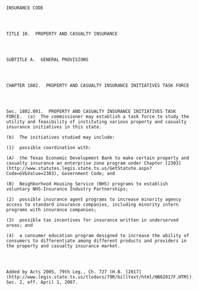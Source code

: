 ﻿
    
    
    	
    					
    
    
    INSURANCE CODE
    
      
    
    
    TITLE 10.  PROPERTY AND CASUALTY INSURANCE
    
      
    
    
    SUBTITLE A.  GENERAL PROVISIONS
    
      
    
    
    CHAPTER 1802.  PROPERTY AND CASUALTY INSURANCE INITIATIVES TASK FORCE
    
      
    
    
    Sec. 1802.001.  PROPERTY AND CASUALTY INSURANCE INITIATIVES TASK FORCE.  (a)  The commissioner may establish a task force to study the utility and feasibility of instituting various property and casualty insurance initiatives in this state.
    
    (b)  The initiatives studied may include:
    
    (1)  possible coordination with:
    
    (A)  the Texas Economic Development Bank to make certain property and casualty insurance an enterprise zone program under Chapter [2303](http://www.statutes.legis.state.tx.us/GetStatute.aspx?Code=GV&Value=2303), Government Code; and
    
    (B)  Neighborhood Housing Service (NHS) programs to establish voluntary NHS-Insurance Industry Partnerships;
    
    (2)  possible insurance agent programs to increase minority agency access to standard insurance companies, including minority intern programs with insurance companies;
    
    (3)  possible tax incentives for insurance written in underserved areas; and
    
    (4)  a consumer education program designed to increase the ability of consumers to differentiate among different products and providers in the property and casualty insurance market.
    
    
    
    
    Added by Acts 2005, 79th Leg., Ch. 727 (H.B. [2017](http://www.legis.state.tx.us/tlodocs/79R/billtext/html/HB02017F.HTM)), Sec. 2, eff. April 1, 2007.
    
    
    
    
    				
